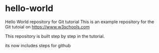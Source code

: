 # hello-world
Hello World repository for Git tutorial
This is an example repository for the Git tutoial on https://www.w3schools.com

This repository is built step by step in the tutorial.

its now includes steps for github
